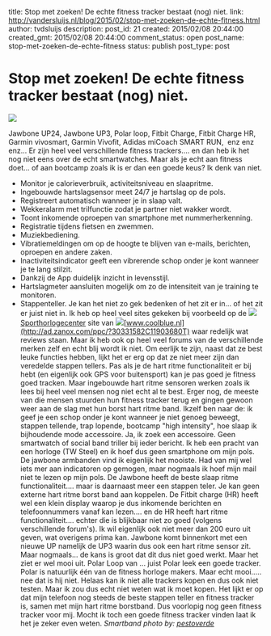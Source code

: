 title: Stop met zoeken! De echte fitness tracker bestaat (nog) niet.
link: http://vandersluijs.nl/blog/2015/02/stop-met-zoeken-de-echte-fitness.html
author: tvdsluijs
description: 
post_id: 21
created: 2015/02/08 20:44:00
created_gmt: 2015/02/08 20:44:00
comment_status: open
post_name: stop-met-zoeken-de-echte-fitness
status: publish
post_type: post

# Stop met zoeken! De echte fitness tracker bestaat (nog) niet.

![](https://farm4.staticflickr.com/3885/15207845665_b37c4bfb16_b.jpg)

Jawbone UP24, Jawbone UP3, Polar loop, Fitbit Charge, Fitbit Charge HR, Garmin vivosmart, Garmin Vivofit, Adidas miCoach SMART RUN,  enz enz enz... Er zijn heel veel verschillende fitness trackers.... en dan heb ik het nog niet eens over de echt smartwatches. Maar als je echt aan fitness doet... of aan bootcamp zoals ik is er dan een goede keus? Ik denk van niet. 

  * Monitor je calorieverbruik, activiteitsniveau en slaapritme.
  * Ingebouwde hartslagsensor meet 24/7 je hartslag op de pols.
  * Registreert automatisch wanneer je in slaap valt.
  * Wekkeralarm met trilfunctie zodat je partner niet wakker wordt.
  * Toont inkomende oproepen van smartphone met nummerherkenning.
  * Registratie tijdens fietsen en zwemmen.
  * Muziekbediening.
  * Vibratiemeldingen om op de hoogte te blijven van e-mails, berichten, oproepen en andere zaken.
  * Inactiviteitsindicator geeft een vibrerende schop onder je kont wanneer je te lang stilzit.
  * Dankzij de App duidelijk inzicht in levensstijl.
  * Hartslagmeter aansluiten mogelijk om zo de intensiteit van je training te monitoren.
  * Stappenteller.
Je kan het niet zo gek bedenken of het zit er in... of het zit er juist niet in. Ik heb op heel veel sites gekeken bij voorbeeld op de ![](http://ad.zanox.com/ppv/?30343099C67212585)[Sporthorlogecenter](http://ad.zanox.com/ppc/?30343099C67212585T) site van ![](http://ad.zanox.com/ppv/?30331582C11903680)[www.coolblue.nl](http://ad.zanox.com/ppc/?30331582C11903680T) waar redelijk wat reviews staan. Maar ik heb ook op heel veel forums van de verschillende merken zelf en echt blij wordt ik niet. Om eerlijk te zijn, naast dat ze best leuke functies hebben, lijkt het er erg op dat ze niet meer zijn dan veredelde stappen tellers. Pas als je de hart ritme functionaliteit er bij hebt (en eigenlijk ook GPS voor buitensport) kan je pas goed je fitness goed tracken. Maar ingebouwde hart ritme sensoren werken zoals ik lees bij heel veel mensen nog niet echt al te best. Erger nog, de meeste van die mensen stuurden hun fitness tracker terug en gingen gewoon weer aan de slag met hun borst hart ritme band. Ikzelf ben naar de: ik geef je een schop onder je kont wanneer je niet genoeg beweegt, stappen tellende, trap lopende, bootcamp "high intensity", hoe slaap ik bijhoudende mode accessoire. Ja, ik zoek een accessoire. Geen smartwatch of social band triller bij ieder bericht. Ik heb een pracht van een horloge (TW Steel) en ik hoef dus geen smartphone om mijn pols. De jawbone armbanden vind ik eigenlijk het mooiste. Had van mij wel iets mer aan indicatoren op gemogen, maar nogmaals ik hoef mijn mail niet te lezen op mijn pols. De Jawbone heeft de beste slaap ritme functionaliteit.... maar is daarnaast meer een stappen teler. Je kan geen externe hart ritme borst band aan koppelen. De Fitbit charge (HR) heeft wel een klein display waarop je dus inkomende berichten en telefoonnummers vanaf kan lezen.... en de HR heeft hart ritme functionaliteit.... echter die is blijkbaar niet zo goed (volgens verschillende forum's). Ik wil eigenlijk ook niet meer dan 200 euro uit geven, wat overigens prima kan. Jawbone komt binnenkort met een nieuwe UP namelijk de UP3 waarin dus ook een hart ritme sensor zit. Maar nogmaals... de kans is groot dat dit dus niet goed werkt. Maar het ziet er wel mooi uit. Polar Loop van ... juist Polar leek een goede tracker. Polar is natuurlijk één van de fitness horloge makers. Maar echt mooi..... nee dat is hij niet. Helaas kan ik niet alle trackers kopen en dus ook niet testen. Maar ik zou dus echt niet weten wat ik moet kopen. Het lijkt er op dat mijn telefoon nog steeds de beste stappen teller en fitness tracker is, samen met mijn hart ritme borstband. Dus voorlopig nog geen fitness tracker voor mij. Mocht ik toch een goede fitness tracker vinden laat ik het je zeker even weten. _Smartband photo by: [pestoverde](https://www.flickr.com/photos/pestoverde/)_